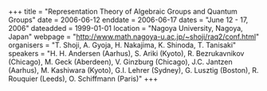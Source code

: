 +++
title = "Representation Theory of Algebraic Groups and Quantum Groups"
date = 2006-06-12
enddate = 2006-06-17
dates = "June 12 - 17, 2006"
dateadded = 1999-01-01
location = "Nagoya University, Nagoya, Japan"
webpage = "http://www.math.nagoya-u.ac.jp/~shoji/raq2/conf.html"
organisers = "T. Shoji, A. Gyoja, H. Nakajima, K. Shinoda, T. Tanisaki"
speakers = "H. H. Andersen (Aarhus), S. Ariki (Kyoto), R. Bezrukavnikov (Chicago), M. Geck (Aberdeen), V. Ginzburg (Chicago), J.C. Jantzen (Aarhus), M. Kashiwara (Kyoto), G.I. Lehrer (Sydney), G. Lusztig (Boston), R. Rouquier (Leeds), O. Schiffmann (Paris)"
+++
